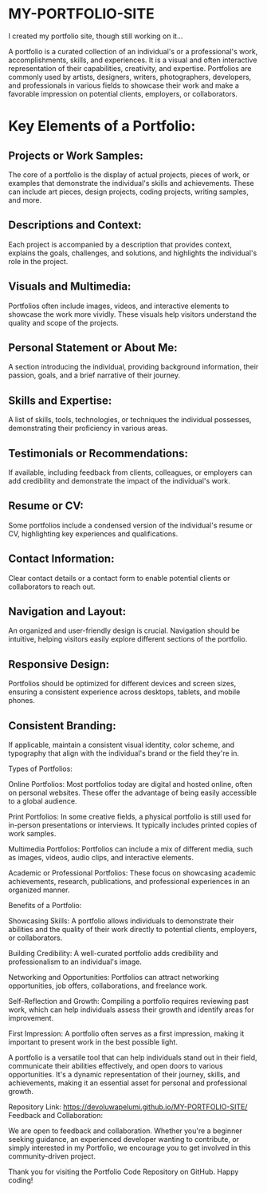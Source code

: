 # MY-PORTFOLIO-SITE
I created my portfolio site, though still working on it...

A portfolio is a curated collection of an individual's or a professional's work, accomplishments, skills, and experiences. It is a visual and often interactive representation of their capabilities, creativity, and expertise. Portfolios are commonly used by artists, designers, writers, photographers, developers, and professionals in various fields to showcase their work and make a favorable impression on potential clients, employers, or collaborators.

#  Key Elements of a Portfolio:

##  Projects or Work Samples: 
  The core of a portfolio is the display of actual projects, pieces of work, or examples that demonstrate the individual's skills and achievements. These can include art pieces, design projects, coding projects, writing samples, and more.

##  Descriptions and Context: 
  Each project is accompanied by a description that provides context, explains the goals, challenges, and solutions, and highlights the individual's role in the project.

##  Visuals and Multimedia: 
  Portfolios often include images, videos, and interactive elements to showcase the work more vividly. These visuals help visitors understand the quality and scope of the projects.

##  Personal Statement or About Me: 
  A section introducing the individual, providing background information, their passion, goals, and a brief narrative of their journey.

##  Skills and Expertise: 
  A list of skills, tools, technologies, or techniques the individual possesses, demonstrating their proficiency in various areas.

##  Testimonials or Recommendations:   
  If available, including feedback from clients, colleagues, or employers can add credibility and demonstrate the impact of the individual's work.

##  Resume or CV: 
  Some portfolios include a condensed version of the individual's resume or CV, highlighting key experiences and qualifications.

##  Contact Information: 
  Clear contact details or a contact form to enable potential clients or collaborators to reach out.

##  Navigation and Layout: 
  An organized and user-friendly design is crucial. Navigation should be intuitive, helping visitors easily explore different sections of the portfolio.

##  Responsive Design: 
  Portfolios should be optimized for different devices and screen sizes, ensuring a consistent experience across desktops, tablets, and mobile phones.

##  Consistent Branding: 
  If applicable, maintain a consistent visual identity, color scheme, and typography that align with the individual's brand or the field they're in.

Types of Portfolios:

Online Portfolios: Most portfolios today are digital and hosted online, often on personal websites. These offer the advantage of being easily accessible to a global audience.

Print Portfolios: In some creative fields, a physical portfolio is still used for in-person presentations or interviews. It typically includes printed copies of work samples.

Multimedia Portfolios: Portfolios can include a mix of different media, such as images, videos, audio clips, and interactive elements.

Academic or Professional Portfolios: These focus on showcasing academic achievements, research, publications, and professional experiences in an organized manner.

Benefits of a Portfolio:

Showcasing Skills: A portfolio allows individuals to demonstrate their abilities and the quality of their work directly to potential clients, employers, or collaborators.

Building Credibility: A well-curated portfolio adds credibility and professionalism to an individual's image.

Networking and Opportunities: Portfolios can attract networking opportunities, job offers, collaborations, and freelance work.

Self-Reflection and Growth: Compiling a portfolio requires reviewing past work, which can help individuals assess their growth and identify areas for improvement.

First Impression: A portfolio often serves as a first impression, making it important to present work in the best possible light.

A portfolio is a versatile tool that can help individuals stand out in their field, communicate their abilities effectively, and open doors to various opportunities. It's a dynamic representation of their journey, skills, and achievements, making it an essential asset for personal and professional growth.


Repository Link: https://devoluwapelumi.github.io/MY-PORTFOLIO-SITE/
Feedback and Collaboration:

We are open to feedback and collaboration. Whether you're a beginner seeking guidance, an experienced developer wanting to contribute, or simply interested in my Portfolio, we encourage you to get involved in this community-driven project.

Thank you for visiting the Portfolio Code Repository on GitHub. Happy coding!
